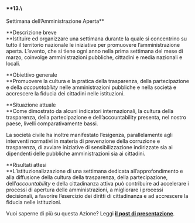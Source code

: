 #### **13.\
 Settimana dell’Amministrazione Aperta**

**Descrizione breve\
**Istituire ed organizzare una settimana durante la quale si concentrino
su tutto il territorio nazionale le iniziative per promuovere
l’amministrazione aperta. L’evento, che si tiene ogni anno nella prima
settimana del mese di marzo, coinvolge amministrazioni pubbliche,
cittadini e media nazionali e locali.

**Obiettivo generale\
**Promuovere la cultura e la pratica della trasparenza, della
partecipazione e della *accountability* nelle amministrazioni pubbliche
e nella società e accrescere la fiducia dei cittadini nelle istituzioni.

**Situazione attuale\
**Come dimostrato da alcuni indicatori internazionali, la cultura della
trasparenza, della partecipazione e dell’accountability presenta, nel
nostro paese, livelli comparativamente bassi.

La società civile ha inoltre manifestato l’esigenza, parallelamente agli
interventi normativi in materia di prevenzione della corruzione e
trasparenza, di avviare iniziative di sensibilizzazione indirizzate sia
ai dipendenti delle pubbliche amministrazioni sia ai cittadini.

**Risultati attesi\
**L’istituzionalizzazione di una settimana dedicata all’approfondimento
e alla diffusione della cultura della trasparenza, della partecipazione,
dell’*accountability* e della cittadinanza attiva può contribuire ad
accelerare i processi di apertura delle amministrazioni, a migliorare i
processi decisionali, a favorire l’esercizio dei diritti di cittadinanza
e ad accrescere la fiducia nelle istituzioni.

Vuoi saperne di più su questa Azione? Leggi **[il post di
presentazione](http://open.gov.it/2016/08/22/settimana-opengov/)**.
